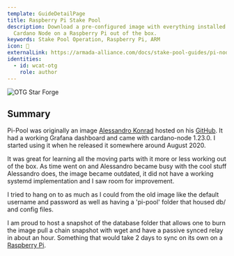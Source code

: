 ```yaml
---
template: GuideDetailPage
title: Raspberry Pi Stake Pool
description: Download a pre-configured image with everything installed to run a
  Cardano Node on a Raspberry Pi out of the box.
keywords: Stake Pool Operation, Raspberry Pi, ARM
icon: 🥧
externalLink: https://armada-alliance.com/docs/stake-pool-guides/pi-node-full-guide/
identities:
  - id: wcat-otg
    role: author
---
```


![OTG Star Forge](https://github.com/armada-alliance/assets/raw/gh-pages/otg/Cardano-node-stake-pool.jpeg)

## Summary

Pi-Pool was originally an image [Alessandro Konrad](/en/identities/alessandro-berry.md) hosted on his [GitHub](https://github.com/alessandrokonrad/Pi-Pool). It had a working Grafana dashboard and came with cardano-node 1.23.0. I started using it when he released it somewhere around August 2020.

It was great for learning all the moving parts with it more or less working out of the box. As time went on and Alessandro became busy with the cool stuff Alessandro does, the image became outdated, it did not have a working systemd implementation and I saw room for improvement.

I tried to hang on to as much as I could from the old image like the default username and password as well as having a 'pi-pool' folder that housed db/ and config files.

I am proud to host a snapshot of the database folder that allows one to burn the image pull a chain snapshot with wget and have a passive synced relay in about an hour. Something that would take 2 days to sync on its own on a [Raspberry Pi](/en/identities/raspberrypi.md).


<YoutubeVideo url="https://www.youtube.com/watch?v=0ESufjRxAyI" description="Raspberry Pi Cardano Relay"/>